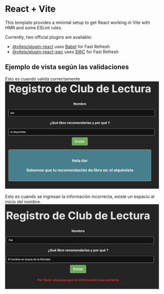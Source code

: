 # React + Vite

This template provides a minimal setup to get React working in Vite with HMR and some ESLint rules.

Currently, two official plugins are available:

- [@vitejs/plugin-react](https://github.com/vitejs/vite-plugin-react/blob/main/packages/plugin-react/README.md) uses [Babel](https://babeljs.io/) for Fast Refresh
- [@vitejs/plugin-react-swc](https://github.com/vitejs/vite-plugin-react-swc) uses [SWC](https://swc.rs/) for Fast Refresh


 ## Ejemplo de vista según las validaciones
 Esto es cuando valida correctamente
 ![alt text](image.png)

Esto es cuando se ingresan la información incorrecta, existe un espacio al inicio del nombre.
![alt text](image-1.png)